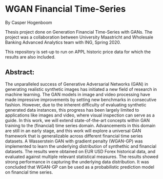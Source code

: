 # WGAN Financial Time-Series

By Casper Hogenboom

Thesis project done on Generation Financial Time-Series with GANs. The project was a collaboration between University Maastricht and Wholesale Banking Advanced Analytics team with ING, Spring 2020.

This repository is set-up to run on APPL historic price data for which the results are also included. 


## Abstract: 
The unparalleled success of Generative Adversarial Networks (GAN) in generating realistic synthetic images has initiated a new field of research in machine learning. The GAN models in image and video processing have made impressive improvements by setting new benchmarks in consecutive fashion. However, due to the inherent difficulty of evaluating synthetic generated data instances, this progress has been largely limited to applications like images and video, where visual inspection can serve as a guide.
In this work, we will extend state-of-the-art concepts within GAN training to the (financial) time series domain. Advancements in this domain are still in an early stage, and this work will explore a universal GAN framework that is generalizable across different financial time series datasets.  A Wasserstein GAN with gradient penalty (WGAN-GP) was implemented to learn the underlying distribution of synthethic and financial datasets. The results were obtained on EUR USD Forex historical data, and evaluated against multiple relevant statistical measures. The results showed strong performance in capturing the underlying data distribution. It was concluded that WGAN-GP can be used as a probabilistic prediction model on financial time series.

